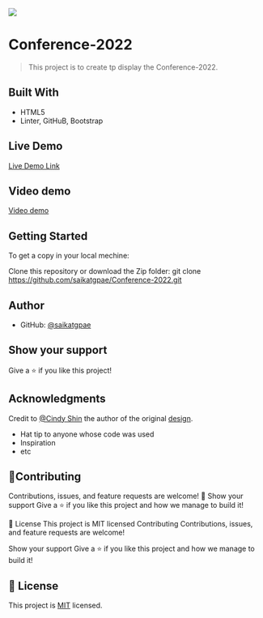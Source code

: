 
![](https://img.shields.io/badge/Microverse-blueviolet)

# Conference-2022

> This project is to create tp display the Conference-2022.


## Built With

- HTML5
- Linter, GitHuB, Bootstrap

## Live Demo

[Live Demo Link](https://saikatgpae.github.io/Conference-2022/)

## Video demo

[Video demo](https://drive.google.com/file/d/1kWh_0mGH8f8eBQB1Cg7cL8JUbNlyVsH_/view?usp=sharing)

## Getting Started


To get a copy in your local mechine:

Clone this repository or download the Zip folder:
git clone https://github.com/saikatgpae/Conference-2022.git



## Author


- GitHub: [@saikatgpae](https://github.com/saikatgpae)


## Show your support

Give a ⭐️ if you like this project!

## Acknowledgments
Credit to [@Cindy Shin](https://www.behance.net/adagio07) the author of the original [design](https://www.behance.net/gallery/29845175/CC-Global-Summit-2015).



- Hat tip to anyone whose code was used
- Inspiration
- etc
## 🤝Contributing
Contributions, issues, and feature requests are welcome!
🤝
Show your support
Give a ⭐️ if you like this project and how we manage to build it!

📝 License
This project is MIT licensed
Contributing
Contributions, issues, and feature requests are welcome!

Show your support
Give a ⭐️ if you like this project and how we manage to build it!



## 📝 License

This project is [MIT](./MIT.md) licensed.
